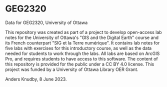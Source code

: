 # GEG2320
Data for GEG2320, University of Ottawa

This repository was created as part of a project to develop open-access lab notes for the University of Ottawa's "GIS and the Digital Earth" course and its French counterpart "SIG et la Terre numérique". It contains lab notes for five labs with exercises for this introductory course, as well as the data needed for students to work through the labs. All labs are based on ArcGIS Pro, and requires students to have access to this software. The content of this repository is provided for the public under a CC BY 4.0 license. This project was funded by a University of Ottawa Library OER Grant.

Anders Knudby, 8 June 2023.
